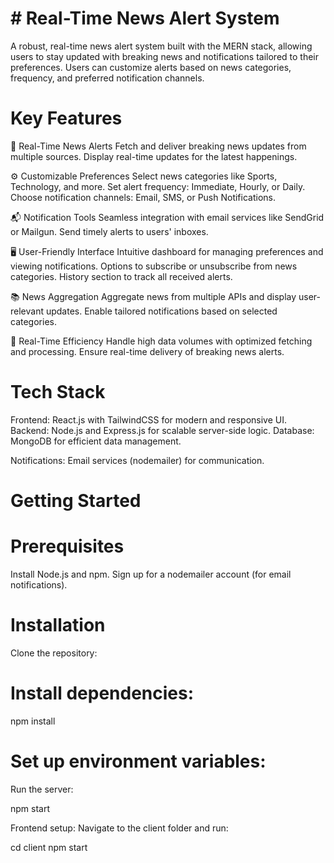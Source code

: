 # # Real-Time News Alert System
A robust, real-time news alert system built with the MERN stack, allowing users to stay updated with breaking news and notifications tailored to their preferences. Users can customize alerts based on news categories, frequency, and preferred notification channels.

# Key Features
📢 Real-Time News Alerts
Fetch and deliver breaking news updates from multiple sources.
Display real-time updates for the latest happenings.

⚙️ Customizable Preferences
Select news categories like Sports, Technology, and more.
Set alert frequency: Immediate, Hourly, or Daily.
Choose notification channels: Email, SMS, or Push Notifications.

📬 Notification Tools
Seamless integration with email services like SendGrid or Mailgun.
Send timely alerts to users' inboxes.

🖥️ User-Friendly Interface
Intuitive dashboard for managing preferences and viewing notifications.
Options to subscribe or unsubscribe from news categories.
History section to track all received alerts.

📚 News Aggregation
Aggregate news from multiple APIs and display user-relevant updates.
Enable tailored notifications based on selected categories.

🚀 Real-Time Efficiency
Handle high data volumes with optimized fetching and processing.
Ensure real-time delivery of breaking news alerts.

# Tech Stack
Frontend: React.js with TailwindCSS for modern and responsive UI.
Backend: Node.js and Express.js for scalable server-side logic.
Database: MongoDB for efficient data management.


Notifications: Email services (nodemailer) for communication.

# Getting Started

# Prerequisites
Install Node.js and npm.
Sign up for a nodemailer account (for email notifications).


# Installation

Clone the repository:


# Install dependencies:

npm install

# Set up environment variables:

Run the server:

npm start

Frontend setup: Navigate to the client folder and run:

cd client
npm start